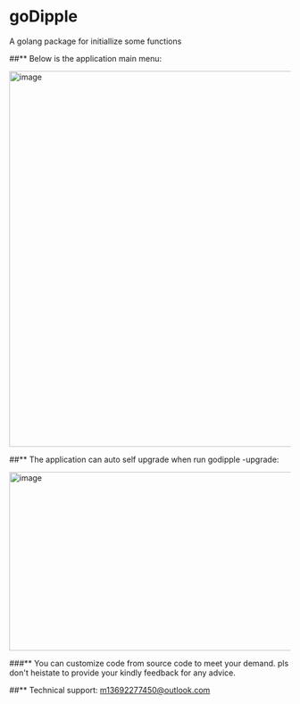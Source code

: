 # goDipple
 A golang package for initiallize some functions
 
##** Below is the application main menu:
 
<img width="1276" height="673" alt="image" src="https://github.com/user-attachments/assets/b6b3477d-9886-4a66-93f7-7000165af00e" />

##** The application can auto self upgrade when run godipple -upgrade:

<img width="1343" height="320" alt="image" src="https://github.com/user-attachments/assets/42eb7559-49c0-47f7-a517-d25ce6547dd1" />

###** You can customize code from source code to meet your demand. pls don't heistate to provide your kindly
      feedback for any advice.

##** Technical support: m13692277450@outlook.com


